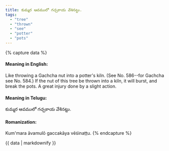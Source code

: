 ```yaml
---
title: కుమ్మర ఆవములో గచ్చకాయ వేశినట్టు.
tags:
  - "tree"
  - "thrown"
  - "see"
  - "potter"
  - "pots"
---
```


{% capture data %}
#### Meaning in English:
Like throwing a Gachcha nut into a potter's kiln.
(See No. 586--for Gachcha see No. 584.)
If the nut of this tree be thrown into a kiln, it will burst, and break the pots.
A great injury done by a slight action.

#### Meaning in Telugu:
కుమ్మర ఆవములో గచ్చకాయ వేశినట్టు.

#### Romanization:
Kum'mara āvamulō gaccakāya vēśinaṭṭu.
{% endcapture %}

{{ data | markdownify }}

